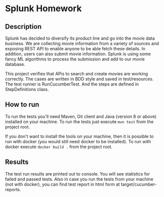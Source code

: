 # Splunk Homework

## Description

Splunk has decided to diversify its product line and go into the movie data business. We are collecting movie
information from a variety of sources and exposing REST API to enable anyone to be able fetch these details.
In addition, users can also submit movie information. Splunk is using some fancy ML algorithms to process the
submission and add to our movie database.

This project verifies that APis to search and create movies are working correctly. The cases are written in BDD style
and saved in test/resources. The test runner is RunCucumberTest. And the steps are defined in StepDefinitions class.

## How to run

To run the tests you'll need Maven, Git client and Java (version 8 or above) installed on your machine.
To run the tests just execute `mvn test` from the project root.

If you don't want to install the tools on your machine, then it is possible to run with docker (you would still need
docker to be installed). To run with docker execute `docker build .` from the project root.

## Results

The test run results are printed out to console. You will see statistics for failed and passed tests.
Also in case you run the tests from your machine (not with docker), you can find test report in html form at target/cucumber-reports.